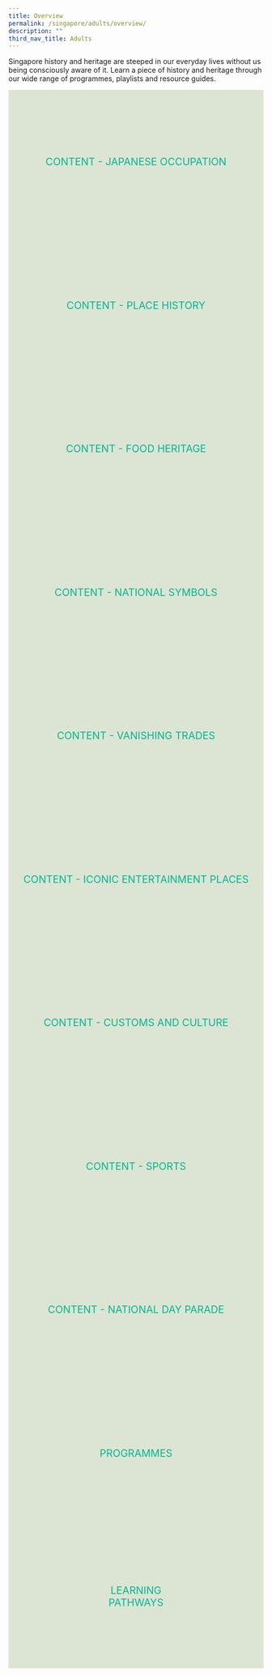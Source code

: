 ```yaml
---
title: Overview
permalink: /singapore/adults/overview/
description: ""
third_nav_title: Adults
---
```

<style type="text/css">
/* Links */
.content a { color: #322987; }
.content a:focus,
.content a:hover { color: #28216c; }

/* Button Outline */
.bp-button { padding-left: 1.5rem; padding-right: 1.5rem; }
.bp-button.is-primary-outline { border: 1px solid #322987; color: #322987; background-color: transparent; text-decoration: none; }
.bp-button.is-primary-outline:focus,
.bp-button.is-primary-outline:hover { border: 1px solid #322987; color: #cff2e8; background-color: #322987; text-decoration: none; }

/* Responsive Iframe */
.responsive-iframe { position: absolute; top: 0; left: 0; bottom: 0; right: 0; width: 100%; height: 100%; }
.responsive-iframe-container { position: relative; overflow: hidden; width: 100%; }
.responsive-iframe-container.ratio-16by9 { padding-top: 56.25%; }
.responsive-iframe-container.ratio-4by3 { padding-top: 75%; }
.responsive-iframe-container.ratio-3by2 { padding-top: 66.66%; }
.responsive-iframe-container.ratio-1by1 { padding-top: 100%; }

/* Click Box */
.clickbox { display: block; position: relative; width: 100%; padding-bottom: 56.25%; background-color: transparent; }
.clickbox span { padding: .5rem; }
.clickbox a { position: absolute; display: flex; width: 100%; height: 100%; align-items: center; justify-content: center; font-size: 1.25rem; text-align: center; text-decoration: none; text-transform: uppercase; }
.clickbox a:focus,
.clickbox a:hover { text-decoration: none; }

/* Mint Jade */
.clickbox.is-mint-jade { background-color: #dce5d3; color: #00b794; }
.clickbox.is-mint-jade a { color: #00b794; }
.clickbox.is-mint-jade a:focus,
.clickbox.is-mint-jade a:hover { background-color: #00b794; color: #dce5d3; } 
</style>

Singapore history and heritage are steeped in our everyday lives without us being consciously aware of it. Learn a piece of history and heritage through our wide range of programmes, playlists and resource guides. 

<div class="row is-multiline">
  <div class="col is-one-third">
    <div class="clickbox is-mint-jade">
      <a href="/singapore/adults/content-japanese-occupation">
        <span>Content - Japanese Occupation </span>
      </a>
    </div>
  </div>
	<div class="col is-one-third">
    <div class="clickbox is-mint-jade">
      <a href="/singapore/adults/content-place-history">
        <span>Content - Place History </span>
      </a>
    </div>
  </div>
	 <div class="col is-one-third">
    <div class="clickbox is-mint-jade">
      <a href="/singapore/adults/food-heritage">
        <span>Content - Food Heritage</span>
      </a>
    </div>
  </div>
	 <div class="col is-one-third">
    <div class="clickbox is-mint-jade">
      <a href="/singapore/adults/national-symbols">
        <span>Content - National Symbols</span>
      </a>
    </div>
  </div>
	 <div class="col is-one-third">
    <div class="clickbox is-mint-jade">
      <a href="/singapore/adults/vanishing-trades">
        <span>Content - Vanishing Trades</span>
      </a>
    </div>
  </div>
	<div class="col is-one-third">
    <div class="clickbox is-mint-jade">
      <a href="/singapore/adults/iconic-entertainment-places">
        <span>Content - Iconic Entertainment Places</span>
      </a>
    </div>
  </div>
	<div class="col is-one-third">
    <div class="clickbox is-mint-jade">
      <a href="/singapore/adults/customs-and-culture">
        <span>Content - Customs and Culture</span>
      </a>
    </div>
  </div>  
	<div class="col is-one-third">
    <div class="clickbox is-mint-jade">
      <a href="/singapore/adults/sports-in-sg">
        <span>Content - Sports</span>
      </a>
    </div>
  </div>  
	<div class="col is-one-third">
    <div class="clickbox is-mint-jade">
      <a href="/singapore/adults/national-day-parade">
        <span>Content - National day parade</span>
      </a>
    </div>
  </div>  
	<div class="col is-one-third">
    <div class="clickbox is-mint-jade">
      <a href="/singapore/adults/programmes">
        <span>Programmes</span>
      </a>
    </div>
  </div>
  <div class="col is-one-third">
    <div class="clickbox is-mint-jade">
      <a href="/singapore/adults/learning-pathways">
        <span>Learning<br>Pathways</span>
      </a>
    </div>
  </div>
</div>